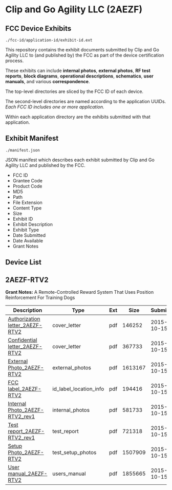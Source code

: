 # Clip and Go Agility LLC (2AEZF)
## FCC Device Exhibits

```
./fcc-id/application-id/exhibit-id.ext
```

This repository contains the exhibit documents submitted by Clip and Go Agility LLC to (and published by) the FCC as part of the device certification process.

These exhibits can include **internal photos**, **external photos**, **RF test reports**, **block diagrams**, **operational descriptions**, **schematics**, **user manuals**, and various **correspondence**.

The top-level directories are sliced by the FCC ID of each device.

The second-level directories are named according to the application UUIDs. *Each FCC ID includes one or more application.*

Within each application directory are the exhibits submitted with that application. 

## Exhibit Manifest

```
./manifest.json
```

JSON manifest which describes each exhibit submitted by Clip and Go Agility LLC and published by the FCC.

- FCC ID
- Grantee Code
- Product Code
- MD5
- Path
- File Extension
- Content Type
- Size
- Exhibit ID
- Exhibit Description
- Exhibit Type
- Date Submitted
- Date Available
- Grant Notes

## Device List
## 2AEZF-RTV2
**Grant Notes:** A Remote-Controlled Reward System That Uses Position Reinforcement For Training Dogs

| Description | Type | Ext | Size | Submitted | Available |
| ----------- | ---- | --- | ---- | --------- | --------- |
| [Authorization letter_2AEZF-RTV2](2AEZF-RTV2/a384e6daa9650a93a83c3bc18f90ebe8/2782181.pdf) | cover_letter | pdf | 146252 | 2015-10-15 | 2015-10-19 |
| [Confidential letter_2AEZF-RTV2](2AEZF-RTV2/a384e6daa9650a93a83c3bc18f90ebe8/2782182.pdf) | cover_letter | pdf | 367733 | 2015-10-15 | 2015-10-19 |
| [External Photo_2AEZF-RTV2](2AEZF-RTV2/a384e6daa9650a93a83c3bc18f90ebe8/2782183.pdf) | external_photos | pdf | 1613167 | 2015-10-15 | 2015-10-19 |
| [FCC label_2AEZF-RTV2](2AEZF-RTV2/a384e6daa9650a93a83c3bc18f90ebe8/2782185.pdf) | id_label_location_info | pdf | 194416 | 2015-10-15 | 2015-10-19 |
| [Internal Photo_2AEZF-RTV2_rev1](2AEZF-RTV2/a384e6daa9650a93a83c3bc18f90ebe8/2782184.pdf) | internal_photos | pdf | 581733 | 2015-10-15 | 2015-10-19 |
| [Test report_2AEZF-RTV2_rev1](2AEZF-RTV2/a384e6daa9650a93a83c3bc18f90ebe8/2782188.pdf) | test_report | pdf | 721318 | 2015-10-15 | 2015-10-19 |
| [Setup Photo_2AEZF-RTV2](2AEZF-RTV2/a384e6daa9650a93a83c3bc18f90ebe8/2782189.pdf) | test_setup_photos | pdf | 1507909 | 2015-10-15 | 2015-10-19 |
| [User manual_2AEZF-RTV2](2AEZF-RTV2/a384e6daa9650a93a83c3bc18f90ebe8/2782190.pdf) | users_manual | pdf | 1855665 | 2015-10-15 | 2015-10-19 |
